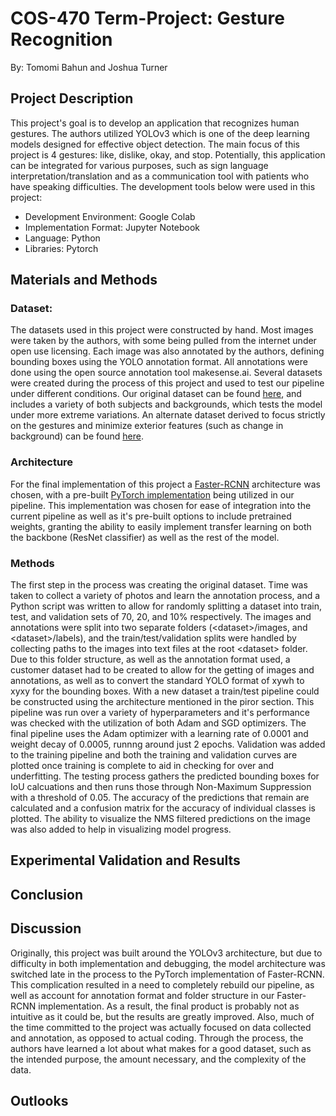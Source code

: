 # COS-470 Term-Project: Gesture Recognition

By: Tomomi Bahun and Joshua Turner

## Project Description
This project's goal is to develop an application that recognizes human gestures. The authors utilized YOLOv3 which is one of the deep learning models designed for effective object detection. The main focus of this project is 4 gestures: like, dislike, okay, and stop. Potentially, this application can be integrated for various purposes, such as sign language interpretation/translation and as a communication tool with patients who have speaking difficulties. The development tools below were used in this project:
 - Development Environment: Google Colab
 - Implementation Format: Jupyter Notebook
 - Language: Python
 - Libraries: Pytorch 

## Materials and Methods
### Dataset:
The datasets used in this project were constructed by hand. Most images were taken by the authors, with some being pulled from the internet under open use licensing. Each image was also annotated by the authors, defining bounding boxes using the YOLO annotation format. All annotations were done using the open source annotation tool makesense.ai. Several datasets were created during the process of this project and used to test our pipeline under different conditions. Our original dataset can be found [here](https://drive.google.com/drive/folders/1U-1zOr4m_bvNkX8iCZqK22-GWT4dUjIb?usp=sharing), and includes a variety of both subjects and backgrounds, which tests the model under more extreme variations. An alternate dataset derived to focus strictly on the gestures and minimize exterior features (such as change in background) can be found [here](https://drive.google.com/drive/folders/1Gg4T0KKfSLjxAUNzYfTW5HBIWIVVIvOB?usp=sharing).
### Architecture
For the final implementation of this project a [Faster-RCNN](https://arxiv.org/abs/1506.01497) architecture was chosen, with a pre-built [PyTorch implementation](https://pytorch.org/vision/stable/models.html#faster-r-cnn) being utilized in our pipeline. This implementation was chosen for ease of integration into the current pipeline as well as it's pre-built options to include pretrained weights, granting the ability to easily implement transfer learning on both the backbone (ResNet classifier) as well as the rest of the model.
### Methods
The first step in the process was creating the original dataset. Time was taken to collect a variety of photos and learn the annotation process, and a Python script was written to allow for randomly splitting a dataset into train, test, and validation sets of 70, 20, and 10% respectively. The images and annotations were split into two separate folders (\<dataset\>/images, and \<dataset\>/labels), and the train/test/validation splits were handled by collecting paths to the images into text files at the root \<dataset\> folder. Due to this folder structure, as well as the annotation format used, a customer dataset had to be created to allow for the getting of images and annotations, as well as to convert the standard YOLO format of xywh to xyxy for the bounding boxes. With a new dataset a train/test pipeline could be constructed using the architecture mentioned in the piror section. This pipeline was run over a variety of hyperparameters and it's performance was checked with the utilization of both Adam and SGD optimizers. The final pipeline uses the Adam optimizer with a learning rate of 0.0001 and weight decay of 0.0005, runnng around just 2 epochs. Validation was added to the training pipeline and both the training and validation curves are plotted once training is complete to aid in checking for over and underfitting. The testing process gathers the predicted bounding boxes for IoU calcuations and then runs those through Non-Maximum Suppression with a threshold of 0.05. The accuracy of the predictions that remain are calculated and a confusion matrix for the accuracy of individual classes is plotted. The ability to visualize the NMS filtered predictions on the image was also added to help in visualizing model progress.

## Experimental Validation and Results

## Conclusion

## Discussion
Originally, this project was built around the YOLOv3 architecture, but due to difficulty in both implementation and debugging, the model architecture was switched late in the process to the PyTorch implementation of Faster-RCNN. This complication resulted in a need to completely rebuild our pipeline, as well as account for annotation format and folder structure in our Faster-RCNN implementation. As a result, the final product is probably not as intuitive as it could be, but the results are greatly improved. Also, much of the time committed to the project was actually focused on data collected and annotation, as opposed to actual coding. Through the process, the authors have learned a lot about what makes for a good dataset, such as the intended purpose, the amount necessary, and the complexity of the data.

## Outlooks
